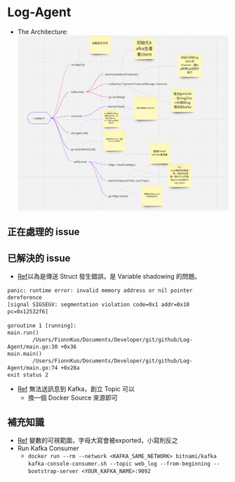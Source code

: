 # Log-Agent

- The Architecture:
![image](https://github.com/Fionn88/Log-Agent/blob/main/readme_assests/architecture.png)

## 正在處理的 issue 

## 已解決的 issue
- [Ref](https://stackoverflow.com/questions/76143322/golang-shadowing-variable)以為是傳送 Struct 發生錯誤，是 Variable shadowing 的問題。
```
panic: runtime error: invalid memory address or nil pointer dereference
[signal SIGSEGV: segmentation violation code=0x1 addr=0x10 pc=0x12532f6]

goroutine 1 [running]:
main.run()
        /Users/FionnKuo/Documents/Developer/git/github/Log-Agent/main.go:30 +0x36
main.main()
        /Users/FionnKuo/Documents/Developer/git/github/Log-Agent/main.go:74 +0x28a
exit status 2
```

- [Ref](https://github.com/Fionn88/Log-Agent/issues/1) 無法送訊息到 Kafka，創立 Topic 可以
   - 換一個 Docker Source 來源即可

## 補充知識

- [Ref](https://ithelp.ithome.com.tw/m/articles/10187265) 變數的可視範圍，字母大寫會被exported，小寫則反之
- Run Kafka Consumer
  - `docker run --rm --network <KAFKA_SAME_NETWORK> bitnami/kafka kafka-console-consumer.sh --topic web_log --from-beginning --bootstrap-server <YOUR_KAFKA_NAME>:9092`